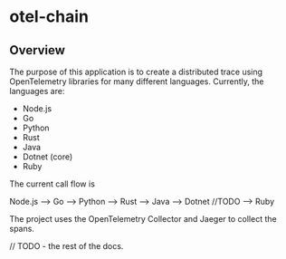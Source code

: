 # otel-chain
## Overview

The purpose of this application is to create a distributed trace using OpenTelemetry libraries for many different languages.  Currently, the languages are:
- Node.js
- Go
- Python
- Rust
- Java
- Dotnet (core)
- Ruby

The current call flow is

Node.js --> Go --> Python --> Rust --> Java --> Dotnet //TODO --> Ruby

The project uses the OpenTelemetry Collector and Jaeger to collect the spans.

// TODO - the rest of the docs.
